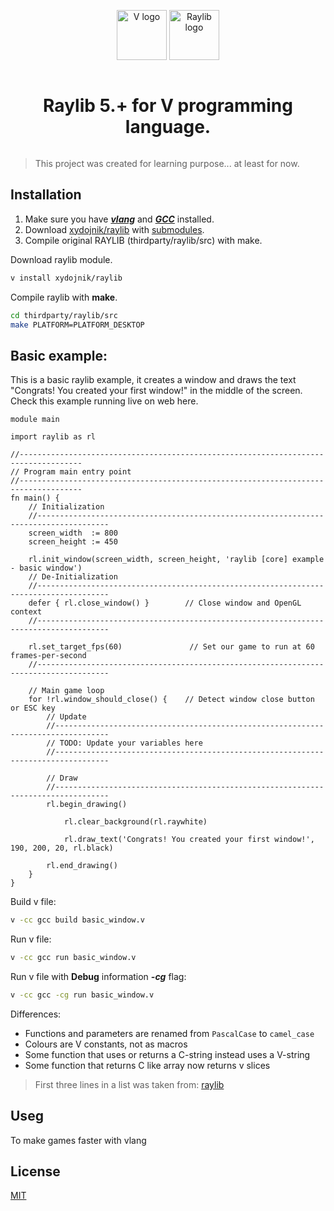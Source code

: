 <div align="center" style="display:grid;place-items:center;">
<p>
     <a href="https://vlang.io/"   target="_blank"><img width="80" src="https://raw.githubusercontent.com/vlang/v-logo/master/dist/v-logo.svg?sanitize=true" alt="V logo"></a>
     <a href="https://raylib.com/" target="_blank"><img width="80" src="https://github.com/raysan5/raylib/blob/master/logo/raylib_128x128.png?sanitize=true" alt="Raylib logo"></a>
</p>
     <h1>Raylib 5.+ for V programming language.</h1>
</div>

> This project was created for learning purpose... at least for now.

## Installation
1. Make sure you have [**_vlang_**](https://vlang.io/) and [**_GCC_**](https://www.mingw-w64.org/) installed.
2. Download [xydojnik/raylib](https://github.com/xydojnik/raylib) with [submodules](https://github.com/raysan5/raylib).
3. Compile original RAYLIB (thirdparty/raylib/src) with make.

Download raylib module.
```bash
v install xydojnik/raylib
```
Compile raylib with __make__.
```bash
cd thirdparty/raylib/src
make PLATFORM=PLATFORM_DESKTOP
```

## Basic example:
This is a basic raylib example, it creates a window and draws the text "Congrats! You created your first window!" in the middle of the screen. Check this example running live on web here.

```vlang
module main

import raylib as rl

//------------------------------------------------------------------------------------
// Program main entry point
//------------------------------------------------------------------------------------
fn main() {
    // Initialization
    //--------------------------------------------------------------------------------------
    screen_width  := 800
    screen_height := 450

    rl.init_window(screen_width, screen_height, 'raylib [core] example - basic window')
    // De-Initialization
    //--------------------------------------------------------------------------------------
    defer { rl.close_window() }        // Close window and OpenGL context
    //--------------------------------------------------------------------------------------

    rl.set_target_fps(60)               // Set our game to run at 60 frames-per-second
    //--------------------------------------------------------------------------------------

    // Main game loop
    for !rl.window_should_close() {    // Detect window close button or ESC key
        // Update
        //----------------------------------------------------------------------------------
        // TODO: Update your variables here
        //----------------------------------------------------------------------------------

        // Draw
        //----------------------------------------------------------------------------------
        rl.begin_drawing()

            rl.clear_background(rl.raywhite)

            rl.draw_text('Congrats! You created your first window!', 190, 200, 20, rl.black)

        rl.end_drawing()
    }
}

```
Build v file:
```bash
v -cc gcc build basic_window.v
```
Run v file:
```bash
v -cc gcc run basic_window.v
```
Run v file with **Debug** information **_-cg_** flag:
```bash
v -cc gcc -cg run basic_window.v
```
Differences:
- Functions and parameters are renamed from `PascalCase` to `camel_case`
- Colours are V constants, not as macros
- Some function that uses or returns a C-string instead uses a V-string
- Some function that returns C like array now returns v slices

> First three lines in a list was taken from: [raylib](https://github.com/vlang/raylib/blob/main/readme.md)

## Useg
To make games faster with vlang

## License
[MIT](https://choosealicense.com/licenses/mit/)
